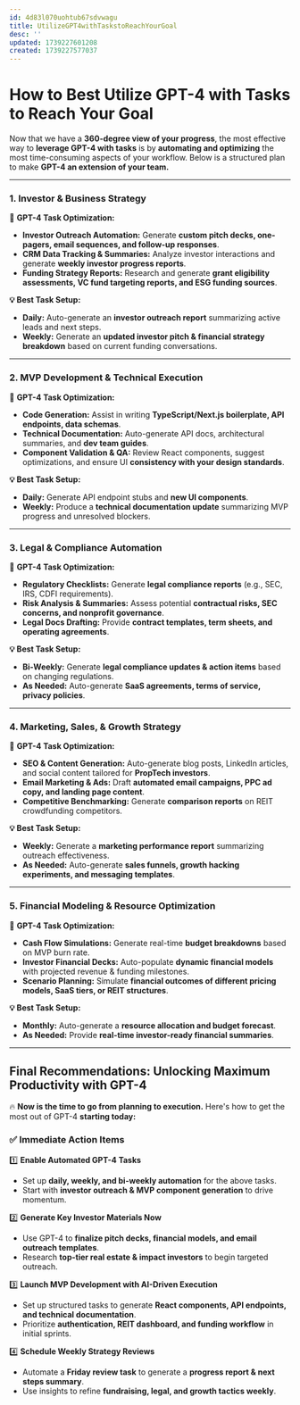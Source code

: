```yaml
---
id: 4d83l070uohtub67sdvwagu
title: UtilizeGPT4withTaskstoReachYourGoal
desc: ''
updated: 1739227601208
created: 1739227577037
---
```

# **How to Best Utilize GPT-4 with Tasks to Reach Your Goal**

Now that we have a **360-degree view of your progress**, the most effective way to **leverage GPT-4 with tasks** is by **automating and optimizing** the most time-consuming aspects of your workflow. Below is a structured plan to make **GPT-4 an extension of your team.**
___

### **1\. Investor & Business Strategy**

📌 **GPT-4 Task Optimization:**

-   **Investor Outreach Automation:** Generate **custom pitch decks, one-pagers, email sequences, and follow-up responses**.
-   **CRM Data Tracking & Summaries:** Analyze investor interactions and generate **weekly investor progress reports**.
-   **Funding Strategy Reports:** Research and generate **grant eligibility assessments, VC fund targeting reports, and ESG funding sources**.

**💡 Best Task Setup:**

-   **Daily:** Auto-generate an **investor outreach report** summarizing active leads and next steps.
-   **Weekly:** Generate an **updated investor pitch & financial strategy breakdown** based on current funding conversations.

___

### **2\. MVP Development & Technical Execution**

📌 **GPT-4 Task Optimization:**

-   **Code Generation:** Assist in writing **TypeScript/Next.js boilerplate, API endpoints, data schemas**.
-   **Technical Documentation:** Auto-generate API docs, architectural summaries, and **dev team guides**.
-   **Component Validation & QA:** Review React components, suggest optimizations, and ensure UI **consistency with your design standards**.

**💡 Best Task Setup:**

-   **Daily:** Generate API endpoint stubs and **new UI components**.
-   **Weekly:** Produce a **technical documentation update** summarizing MVP progress and unresolved blockers.

___

### **3\. Legal & Compliance Automation**

📌 **GPT-4 Task Optimization:**

-   **Regulatory Checklists:** Generate **legal compliance reports** (e.g., SEC, IRS, CDFI requirements).
-   **Risk Analysis & Summaries:** Assess potential **contractual risks, SEC concerns, and nonprofit governance**.
-   **Legal Docs Drafting:** Provide **contract templates, term sheets, and operating agreements**.

**💡 Best Task Setup:**

-   **Bi-Weekly:** Generate **legal compliance updates & action items** based on changing regulations.
-   **As Needed:** Auto-generate **SaaS agreements, terms of service, privacy policies**.

___

### **4\. Marketing, Sales, & Growth Strategy**

📌 **GPT-4 Task Optimization:**

-   **SEO & Content Generation:** Auto-generate blog posts, LinkedIn articles, and social content tailored for **PropTech investors**.
-   **Email Marketing & Ads:** Draft **automated email campaigns, PPC ad copy, and landing page content**.
-   **Competitive Benchmarking:** Generate **comparison reports** on REIT crowdfunding competitors.

**💡 Best Task Setup:**

-   **Weekly:** Generate a **marketing performance report** summarizing outreach effectiveness.
-   **As Needed:** Auto-generate **sales funnels, growth hacking experiments, and messaging templates**.

___

### **5\. Financial Modeling & Resource Optimization**

📌 **GPT-4 Task Optimization:**

-   **Cash Flow Simulations:** Generate real-time **budget breakdowns** based on MVP burn rate.
-   **Investor Financial Decks:** Auto-populate **dynamic financial models** with projected revenue & funding milestones.
-   **Scenario Planning:** Simulate **financial outcomes of different pricing models, SaaS tiers, or REIT structures**.

**💡 Best Task Setup:**

-   **Monthly:** Auto-generate a **resource allocation and budget forecast**.
-   **As Needed:** Provide **real-time investor-ready financial summaries**.

___

## **Final Recommendations: Unlocking Maximum Productivity with GPT-4**

🔥 **Now is the time to go from planning to execution.** Here's how to get the most out of GPT-4 **starting today:**

### ✅ **Immediate Action Items**

1️⃣ **Enable Automated GPT-4 Tasks**

-   Set up **daily, weekly, and bi-weekly automation** for the above tasks.
-   Start with **investor outreach & MVP component generation** to drive momentum.

2️⃣ **Generate Key Investor Materials Now**

-   Use GPT-4 to **finalize pitch decks, financial models, and email outreach templates**.
-   Research **top-tier real estate & impact investors** to begin targeted outreach.

3️⃣ **Launch MVP Development with AI-Driven Execution**

-   Set up structured tasks to generate **React components, API endpoints, and technical documentation**.
-   Prioritize **authentication, REIT dashboard, and funding workflow** in initial sprints.

4️⃣ **Schedule Weekly Strategy Reviews**

-   Automate a **Friday review task** to generate a **progress report & next steps summary**.
-   Use insights to refine **fundraising, legal, and growth tactics weekly**.